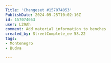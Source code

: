 ```yaml
---
Title: 'Changeset #157074053'
PublishDate: 2024-09-25T10:02:16Z
id: 157074053
user: L29Ah
comment: Add material information to benches
created_by: StreetComplete_ee 58.22
tags:
- Montenegro
- Budva

---
```

